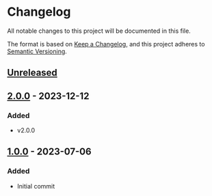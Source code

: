 # Changelog

All notable changes to this project will be documented in this file.

The format is based on [Keep a Changelog](https://keepachangelog.com/en/1.1.0/), and this project adheres
to [Semantic Versioning](https://semver.org/spec/v2.0.0.html).

## [Unreleased]


## [2.0.0] - 2023-12-12

### Added

* v2.0.0


## [1.0.0] - 2023-07-06

### Added

* Initial commit


[Unreleased]: https://github.com/rjdemetra/rjd3bench/compare/v2.0.0...HEAD
[2.0.0]: https://github.com/rjdemetra/rjd3bench/releases/tag/v1.0.0...2.0.0
[1.0.0]: https://github.com/rjdemetra/rjd3bench/releases/tag/v1.0.0
